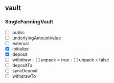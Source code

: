 ## vault
### SingleFarmingVault
- [ ]  public
  - [ ]  underlyingAmountValue
- [ ]  external
  - [x]  initialize
  - [x]  deposit
  - [ ]  withdraw
    - [ ]  unpack = true
    - [ ]  unpack = false
  - [ ]  depositTo
  - [ ]  syncDeposit
  - [ ]  withdrawTo